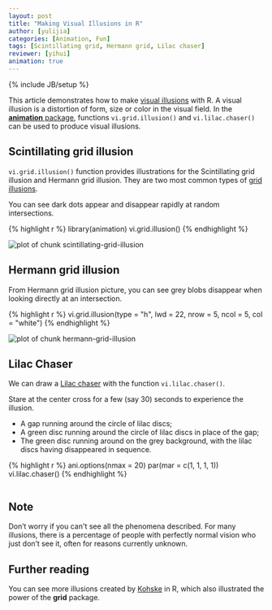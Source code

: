 ```yaml
---
layout: post
title: "Making Visual Illusions in R"
author: [yulijia]
categories: [Animation, Fun]
tags: [Scintillating grid, Hermann grid, Lilac chaser]
reviewer: [yihui]
animation: true
---
```

{% include JB/setup %}

This article demonstrates how to make [visual
illusions](http://en.wikipedia.org/wiki/Optical_illusion) with R. A visual illusion is a distortion
of form, size or color in the visual field. In the [**animation**
package](http://yihui.name/animation), functions `vi.grid.illusion()` and `vi.lilac.chaser()` can
be used to produce visual illusions.

## Scintillating grid illusion

`vi.grid.illusion()` function provides illustrations for the Scintillating grid illusion and
Hermann grid illusion. They are two most common types of [grid
illusions](http://en.wikipedia.org/wiki/Grid_illusion).

You can see dark dots appear and disappear rapidly at random intersections.


{% highlight r %}
library(animation)
vi.grid.illusion()
{% endhighlight %}

![plot of chunk scintillating-grid-illusion](http://isu.r-forge.r-project.org/vistat/2013-03-26-make-visual-illusions-in-r/scintillating-grid-illusion.png) 


## Hermann grid illusion

From Hermann grid illusion picture, you can see grey blobs disappear when looking directly at an
intersection.


{% highlight r %}
vi.grid.illusion(type = "h", lwd = 22, nrow = 5, ncol = 5, col = "white")
{% endhighlight %}

![plot of chunk hermann-grid-illusion](http://isu.r-forge.r-project.org/vistat/2013-03-26-make-visual-illusions-in-r/hermann-grid-illusion.png) 


## Lilac Chaser

We can draw a [Lilac chaser](http://en.wikipedia.org/wiki/Lilac_chaser) with the function
`vi.lilac.chaser()`.

Stare at the center cross for a few (say 30) seconds to experience the illusion.

- A gap running around the circle of lilac discs;
- A green disc running around the circle of lilac discs in place of the gap;
- The green disc running around on the grey background, with the lilac discs having disappeared in sequence.


{% highlight r %}
ani.options(nmax = 20)
par(mar = c(1, 1, 1, 1))
vi.lilac.chaser()
{% endhighlight %}


<div class="scianimator">
<div id="lilac_chaser" style="display: inline-block;">
</div>
</div>
<script type="text/javascript">
  (function($) {
    $(document).ready(function() {
      var imgs = Array(16);
      for (i=0; ; i++) {
        if (i == imgs.length) break;
        imgs[i] = "http://isu.r-forge.r-project.org/vistat/2013-03-26-make-visual-illusions-in-r/lilac-chaser" + (i + 1) + ".png";
      }
      $("#lilac_chaser").scianimator({
          "images": imgs,
          "delay": 50,
          "controls": ["first", "previous", "play", "next", "last", "loop", "speed"],
      });
      $("#lilac_chaser").scianimator("play");
    });
  })(jQuery);
</script>


## Note

Don’t worry if you can't see all the phenomena described. For many illusions, there is a percentage
of people with perfectly normal vision who just don’t see it, often for reasons currently unknown.

## Further reading

You can see more illusions created by [Kohske](http://rpubs.com/kohske/R-de-illusion) in R, which
also illustrated the power of the **grid** package.
